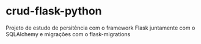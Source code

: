 # crud-flask-python
Projeto de estudo de persitência com o framework Flask juntamente com o SQLAlchemy e migrações com o flask-migrations

